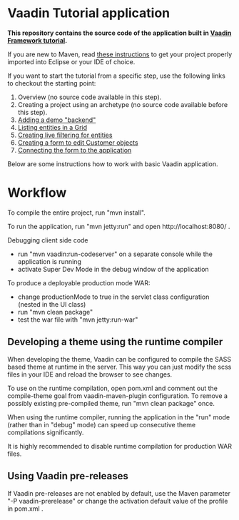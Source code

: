 Vaadin Tutorial application
==============

**This repository contains the source code of the application built in [Vaadin Framework tutorial](http://vaadin.com/tutorial).**

If you are new to Maven, read [these instructions](https://vaadin.com/blog/-/blogs/the-maven-essentials-for-the-impatient-developer) to get your project properly imported into Eclipse or your IDE of choice.

If you want to start the tutorial from a specific step, use the following links to checkout the starting point:

 1. Overview (no source code available in this step).
 2. Creating a project using an archetype (no source code available before this step).
 3. [Adding a demo "backend"](https://github.com/vaadin/tutorial/tree/v8-step2)
 4. [Listing entities in a Grid](https://github.com/vaadin/tutorial/tree/v8-step3)
 5. [Creating live filtering for entities](https://github.com/vaadin/tutorial/tree/v8-step4)
 6. [Creating a form to edit Customer objects](https://github.com/vaadin/tutorial/tree/v8-step5)
 7. [Connecting the form to the application](https://github.com/vaadin/tutorial/tree/v8-step6)

Below are some instructions how to work with basic Vaadin application.

Workflow
========

To compile the entire project, run "mvn install".

To run the application, run "mvn jetty:run" and open http://localhost:8080/ .

Debugging client side code
  - run "mvn vaadin:run-codeserver" on a separate console while the application is running
  - activate Super Dev Mode in the debug window of the application

To produce a deployable production mode WAR:
- change productionMode to true in the servlet class configuration (nested in the UI class)
- run "mvn clean package"
- test the war file with "mvn jetty:run-war"

Developing a theme using the runtime compiler
-------------------------

When developing the theme, Vaadin can be configured to compile the SASS based
theme at runtime in the server. This way you can just modify the scss files in
your IDE and reload the browser to see changes.

To use on the runtime compilation, open pom.xml and comment out the compile-theme 
goal from vaadin-maven-plugin configuration. To remove a possibly existing 
pre-compiled theme, run "mvn clean package" once.

When using the runtime compiler, running the application in the "run" mode 
(rather than in "debug" mode) can speed up consecutive theme compilations
significantly.

It is highly recommended to disable runtime compilation for production WAR files.

Using Vaadin pre-releases
-------------------------

If Vaadin pre-releases are not enabled by default, use the Maven parameter
"-P vaadin-prerelease" or change the activation default value of the profile in pom.xml .
